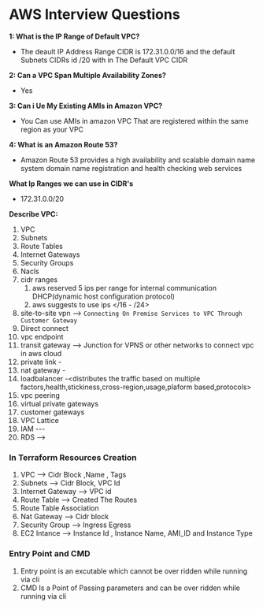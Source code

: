 # AWS Interview Questions

**1: What is the IP Range of Default VPC?**
- The deault IP Address Range CIDR is 172.31.0.0/16 and the default Subnets CIDRs id /20 with in The Default VPC CIDR

**2: Can a VPC Span Multiple Availability Zones?**
- Yes

**3: Can i Ue My Existing AMIs in Amazon VPC?**
- You Can use AMIs in amazon VPC That are registered within the same region as your VPC

**4: What is an Amazon Route 53?**
- Amazon Route 53 provides a high availability and scalable domain name system domain name registration and health checking web services
  
**What Ip Ranges we can use in CIDR's**
- 172.31.0.0/20 

**Describe VPC:**
1. VPC
2. Subnets
3. Route Tables
4. Internet Gateways
5. Security Groups
6. Nacls
7. cidr ranges
   1. aws reserved 5 ips per range for internal communication DHCP(dynamic host configuration protocol)
   2. aws suggests to use ips </16 - /24> 
8. site-to-site vpn --> `Connecting On Premise Services to VPC Through Customer Gateway`
9.  Direct connect 
10. vpc endpoint
11. transit gateway --> Junction for VPNS or other networks to connect vpc in aws cloud 
12. private link -<develop the service in vpc and enable the private link and give it to consumers to use it>
13. nat gateway -<network address translator>
14. loadbalancer -<distributes the traffic based on multiple factors,health,stickiness,cross-region,usage,plaform based,protocols>
15. vpc peering
16. virtual private gateways
17. customer gateways
18. VPC Lattice 
19. IAM <Roles>-<Policies>-<Users>-<User-Groups>
20. RDS --> 

### In Terraform Resources Creation
1. VPC --> Cidr Block ,Name , Tags
2. Subnets --> Cidr Block, VPC Id
3. Internet Gateway --> VPC id
4. Route Table -->  Created The Routes 
5. Route Table Association
6. Nat Gateway --> Cidr block
7. Security Group --> Ingress Egress
8. EC2 Intance --> Instance Id , Instance Name, AMI_ID and Instance Type

### Entry Point and CMD 
1. Entry point is an excutable which cannot be over ridden while running via cli
2. CMD Is a Point of Passing parameters and can be over ridden while running via cli

